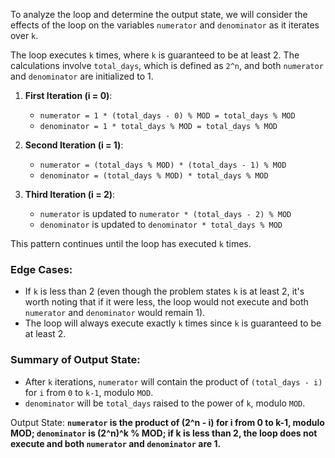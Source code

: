 To analyze the loop and determine the output state, we will consider the effects of the loop on the variables `numerator` and `denominator` as it iterates over `k`. 

The loop executes `k` times, where `k` is guaranteed to be at least 2. The calculations involve `total_days`, which is defined as `2^n`, and both `numerator` and `denominator` are initialized to 1.

1. **First Iteration (i = 0)**:
   - `numerator = 1 * (total_days - 0) % MOD = total_days % MOD`
   - `denominator = 1 * total_days % MOD = total_days % MOD`
   
2. **Second Iteration (i = 1)**:
   - `numerator = (total_days % MOD) * (total_days - 1) % MOD`
   - `denominator = (total_days % MOD) * total_days % MOD`

3. **Third Iteration (i = 2)**:
   - `numerator` is updated to `numerator * (total_days - 2) % MOD`
   - `denominator` is updated to `denominator * total_days % MOD`

This pattern continues until the loop has executed `k` times.

### Edge Cases:
- If `k` is less than 2 (even though the problem states `k` is at least 2, it's worth noting that if it were less, the loop would not execute and both `numerator` and `denominator` would remain 1).
- The loop will always execute exactly `k` times since `k` is guaranteed to be at least 2.

### Summary of Output State:
- After `k` iterations, `numerator` will contain the product of `(total_days - i)` for `i` from `0` to `k-1`, modulo `MOD`.
- `denominator` will be `total_days` raised to the power of `k`, modulo `MOD`.

Output State: **`numerator` is the product of (2^n - i) for i from 0 to k-1, modulo MOD; `denominator` is (2^n)^k % MOD; if k is less than 2, the loop does not execute and both `numerator` and `denominator` are 1.**